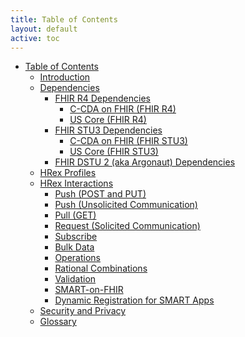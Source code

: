 ```yaml
---
title: Table of Contents
layout: default
active: toc
---
```


* <a href="toc.html">Table of Contents</a>
    * <a href="Introduction.html">Introduction</a>
    * <a href="Dependencies.html">Dependencies</a>
        * <a href="FHIR_R4_Dependencies.html">FHIR R4 Dependencies</a>
            * <a href="C-CDA_on_FHIR_(FHIR_R4).html">C-CDA on FHIR (FHIR R4)</a>
            * <a href="US_Core_(FHIR_R4).html">US Core (FHIR R4)</a>
        * <a href="FHIR_STU3_Dependencies.html">FHIR STU3 Dependencies</a>
            * <a href="C-CDA_on_FHIR_(FHIR_STU3).html">C-CDA on FHIR (FHIR STU3)</a>
            * <a href="US_Core_(FHIR_STU3).html">US Core (FHIR STU3)</a>
        * <a href="FHIR_DSTU_2_(aka_Argonaut)_Dependencies.html">FHIR DSTU 2 (aka Argonaut) Dependencies</a>
    * <a href="HRex_Profiles.html">HRex Profiles</a>
    * <a href="HRex_Interactions.html">HRex Interactions</a>
        * <a href="Push_(POST_and_PUT).html">Push (POST and PUT)</a>
        * <a href="Push_(Unsolicited_Communication).html">Push (Unsolicited Communication)</a>
        * <a href="Pull_(GET).html">Pull (GET)</a>
        * <a href="Request_(Solicited_Communication).html">Request (Solicited Communication)</a>
        * <a href="Subscribe.html">Subscribe</a>
        * <a href="Bulk_Data.html">Bulk Data</a>
        * <a href="Operations.html">Operations</a>
        * <a href="Rational_Combinations.html">Rational Combinations</a>
        * <a href="Validation.html">Validation</a>
        * <a href="SMART-on-FHIR.html">SMART-on-FHIR</a>
        * <a href="Dynamic_Registration_for_SMART_Apps.html">Dynamic Registration for SMART Apps</a>
    * <a href="Security_and_Privacy.html">Security and Privacy</a>
    * <a href="Glossary.html">Glossary</a>
